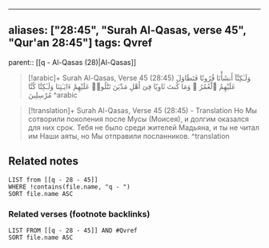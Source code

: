 
---
aliases: ["28:45", "Surah Al-Qasas, verse 45", "Qur'an 28:45"]
tags: Qvref
---

parent:: [[q - Al-Qasas (28)|Al-Qasas]]

> [!arabic]+ Surah Al-Qasas, Verse 45 (28:45)
> <span class="quran-arabic">وَلَـٰكِنَّآ أَنشَأْنَا قُرُونًا فَتَطَاوَلَ عَلَيْهِمُ ٱلْعُمُرُ ۚ وَمَا كُنتَ ثَاوِيًا فِىٓ أَهْلِ مَدْيَنَ تَتْلُوا۟ عَلَيْهِمْ ءَايَـٰتِنَا وَلَـٰكِنَّا كُنَّا مُرْسِلِينَ</span>
^arabic

> [!translation]+ Surah Al-Qasas, Verse 45 (28:45) - Translation
> Но Мы сотворили поколения после Мусы (Моисея), и долгим оказался для них срок. Тебя не было среди жителей Мадьяна, и ты не читал им Наши аяты, но Мы отправили посланников.
^translation



## Related notes
```dataview
LIST from [[q - 28 - 45]]
WHERE !contains(file.name, "q - ")
SORT file.name ASC
```

### Related verses (footnote backlinks)
```dataview
LIST FROM [[q - 28 - 45]] AND #Qvref
SORT file.name ASC
```

